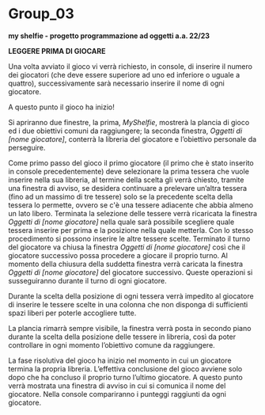 # Group_03
**my shelfie - progetto programmazione ad oggetti a.a. 22/23**

**LEGGERE PRIMA DI GIOCARE**

Una volta avviato il gioco vi verrà richiesto, in console, di inserire il numero dei giocatori (che deve essere superiore ad uno ed inferiore o uguale a quattro), successivamente sarà necessario inserire il nome di ogni giocatore.

A questo punto il gioco ha inizio!

Si apriranno due finestre, la prima, *MyShelfie*, mostrerà la plancia di gioco ed i due obiettivi comuni da raggiungere; la seconda finestra, *Oggetti di [nome giocatore]*, conterrà la libreria del giocatore e l’obiettivo personale da perseguire.

Come primo passo del gioco il primo giocatore (il primo che è stato inserito in console precedentemente) deve selezionare la prima tessera che vuole inserire nella sua libreria, al termine della scelta gli verrà chiesto, tramite una finestra di avviso, se desidera continuare a prelevare un’altra tessera (fino ad un massimo di tre tessere) solo se la precedente scelta della tessera lo permette, ovvero se c'è una tessere adiacente che abbia almeno un lato libero. Terminata la selezione delle tessere verrà ricaricata la finestra *Oggetti di [nome giocatore]* nella quale sarà possibile scegliere quale tessera inserire per prima e la posizione nella quale metterla. Con lo stesso procedimento si possono inserire le altre tessere scelte. Terminato il turno del giocatore va chiusa la finestra *Oggetti di [nome giocatore]* così che il giocatore successivo possa procedere a giocare il proprio turno. Al momento della chiusura della suddetta finestra verrà caricata la finestra *Oggetti di [nome giocatore]* del giocatore successivo. Queste operazioni si susseguiranno durante il turno di ogni giocatore.

Durante la scelta della posizione di ogni tessera verrà impedito al giocatore di inserire le tessere scelte in una colonna che non disponga di sufficienti spazi liberi per poterle accogliere tutte.

La plancia rimarrà sempre visibile, la finestra verrà posta in secondo piano durante la scelta della posizione delle tessere in libreria, così da poter controllare in ogni momento l’obiettivo comune da raggiungere.

La fase risolutiva del gioco ha inizio nel momento in cui un giocatore termina la propria libreria. L’effettiva conclusione del gioco avviene solo dopo che ha concluso il proprio turno l’ultimo giocatore. A questo punto verrà mostrata una finestra di avviso in cui si comunica il nome del giocatore. Nella console compariranno i punteggi raggiunti da ogni giocatore.
